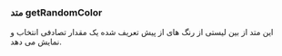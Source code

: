 ### متد getRandomColor

این متد از بین لیستی از رنگ های از پیش تعریف شده یک مقدار تصادفی انتخاب و نمایش می دهد.
